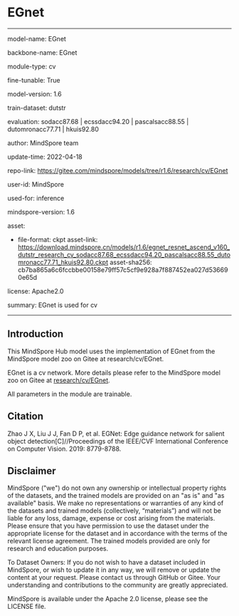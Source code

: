 # EGnet

---

model-name: EGnet

backbone-name: EGnet

module-type: cv

fine-tunable: True

model-version: 1.6

train-dataset: dutstr

evaluation: sodacc87.68 | ecssdacc94.20 | pascalsacc88.55 | dutomronacc77.71 | hkuis92.80

author: MindSpore team

update-time: 2022-04-18

repo-link: <https://gitee.com/mindspore/models/tree/r1.6/research/cv/EGnet>

user-id: MindSpore

used-for: inference

mindspore-version: 1.6

asset:

-
    file-format: ckpt
    asset-link: <https://download.mindspore.cn/models/r1.6/egnet_resnet_ascend_v160_dutstr_research_cv_sodacc87.68_ecssdacc94.20_pascalsacc88.55_dutomronacc77.71_hkuis92.80.ckpt>
    asset-sha256: cb7ba865a6c6fccbbe00158e79ff57c5cf9e928a7f887452ea027d536690e65d

license: Apache2.0

summary: EGnet is used for cv

---

## Introduction

This MindSpore Hub model uses the implementation of EGnet from the MindSpore model zoo on Gitee at research/cv/EGnet.

EGnet is a cv network. More details please refer to the MindSpore model zoo on Gitee at [research/cv/EGnet](https://gitee.com/mindspore/models/blob/r1.6/research/cv/EGnet/README_CN.md).

All parameters in the module are trainable.

## Citation

Zhao J X, Liu J J, Fan D P, et al. EGNet: Edge guidance network for salient object detection[C]//Proceedings of the IEEE/CVF International Conference on Computer Vision. 2019: 8779-8788.

## Disclaimer

MindSpore ("we") do not own any ownership or intellectual property rights of the datasets, and the trained models are provided on an "as is" and "as available" basis. We make no representations or warranties of any kind of the datasets and trained models (collectively, “materials”) and will not be liable for any loss, damage, expense or cost arising from the materials. Please ensure that you have permission to use the dataset under the appropriate license for the dataset and in accordance with the terms of the relevant license agreement. The trained models provided are only for research and education purposes.

To Dataset Owners: If you do not wish to have a dataset included in MindSpore, or wish to update it in any way, we will remove or update the content at your request. Please contact us through GitHub or Gitee. Your understanding and contributions to the community are greatly appreciated.

MindSpore is available under the Apache 2.0 license, please see the LICENSE file.

